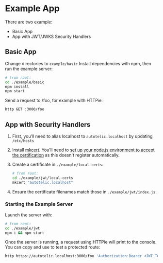 # Example App

There are two example:

- Basic App
- App with JWT/JWKS Security Handlers

## Basic App

Change directories to `example/basic`
Install dependencies with npm, then run the example server:

```sh
# from root:
cd ./example/basic
npm install
npm start
```

Send a request to /foo, for example with HTTPie:

```sh
http GET :3000/foo
```

## App with Security Handlers

1. First, you'll need to alias localhost to `autotelic.localhost` by updating `/etc/hosts`
2. Install [mkcert](https://github.com/FiloSottile/mkcert). You'll need to [set up your node.js environment to accept the certification](https://github.com/FiloSottile/mkcert?tab=readme-ov-file#using-the-root-with-nodejs) as this doesn't register automatically.
3. Create a certificate in `./example/local-certs`:

    ```sh
    # from root:
    cd ./example/jwt/local-certs
    mkcert "autotelic.localhost"
    ```

4. Ensure the certificate filenames match those in `./example/jwt/index.js`.

### Starting the Example Server

Launch the server with:

```sh
# from root:
cd ./example/jwt
npm i && npm start
```

Once the server is running, a request using HTTPie will print to the console. You can copy and use to test a protected route:

```sh
http https://autotelic.localhost:3000/foo 'Authorization:Bearer <JWT_TOKEN>'
```
